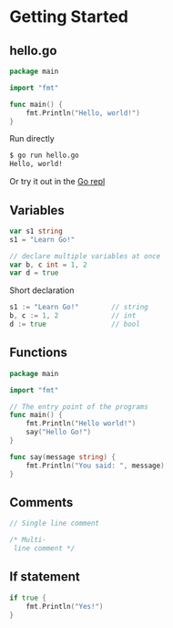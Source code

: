 # Getting Started

## hello.go

```go
package main

import "fmt"

func main() {
    fmt.Println("Hello, world!")
}
```

Run directly

```bash
$ go run hello.go
Hello, world!
```

Or try it out in the [Go repl](https://repl.it/languages/go)

## Variables

```go
var s1 string
s1 = "Learn Go!"

// declare multiple variables at once
var b, c int = 1, 2
var d = true
```

Short declaration

```go
s1 := "Learn Go!"        // string
b, c := 1, 2             // int
d := true                // bool
```

## Functions

```go
package main

import "fmt"

// The entry point of the programs
func main() {
    fmt.Println("Hello world!")
    say("Hello Go!")
}

func say(message string) {
    fmt.Println("You said: ", message)
}
```

## Comments

```go
// Single line comment

/* Multi-
 line comment */
```

## If statement

```go
if true {
    fmt.Println("Yes!")
}
```
